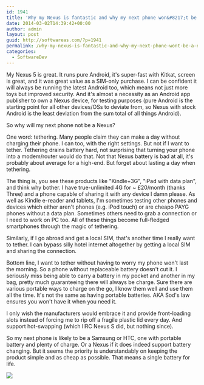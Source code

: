 ```yaml
---
id: 1941
title: 'Why my Nexus is fantastic and why my next phone won&#8217;t be a Nexus'
date: 2014-03-02T14:39:42+00:00
author: admin
layout: post
guid: http://softwareas.com/?p=1941
permalink: /why-my-nexus-is-fantastic-and-why-my-next-phone-wont-be-a-nexus/
categories:
  - SoftwareDev
---
```

My Nexus 5 is great. It runs pure Android, it's super-fast with Kitkat, screen is great, and it was great value as a SIM-only purchase. I can be confident it will always be running the latest Android too, which means not just more toys but improved security. And it's almost a necessity as an Android app publisher to own a Nexus device, for testing purposes (pure Android is the starting point for all other devices/OSs to deviate from, so Nexus with stock Android is the least deviation from the sum total of all things Android).

So why will my next phone not be a Nexus?

One word: tethering. Many people claim they can make a day without charging their phone. I can too, with the right settings. But not if I want to tether. Tethering drains battery hard, not surprising that turning your phone into a modem/router would do that. Not that Nexus battery is bad at all, it's probably about average for a high-end. But forget about lasting a day when tethering.

The thing is, you see these products like "Kindle+3G", "iPad with data plan", and think why bother. I have true-unlimited 4G for ~ £20/month (thanks Three) and a phone capable of sharing it with any device I damn please. As well as Kindle e-reader and tablets, I'm sometimes testing other phones and devices which either aren't phones (e.g. iPod touch) or are cheapo PAYG phones without a data plan. Sometimes others need to grab a connection or I need to work on PC too. All of these things become full-fledged smartphones through the magic of tethering.

Similarly, if I go abroad and get a local SIM, that's another time I really want to tether. I can bypass silly hotel internet altogether by getting a local SIM and sharing the connection.

Bottom line, I want to tether without having to worry my phone won't last the morning. So a phone without replaceable battery doesn't cut it. I seriously miss being able to carry a battery in my pocket and another in my bag, pretty much guaranteeing there will always be charge. Sure there are various portable ways to charge on the go, I know them well and use them all the time. It's not the same as having portable batteries. AKA Sod's law ensures you won't have it when you need it.

I only wish the manufacturers would embrace it and provide front-loading slots instead of forcing me to rip off a fragile plastic lid every day. And support hot-swapping (which IIRC Nexus S did, but nothing since).

So my next phone is likely to be a Samsung or HTC, one with portable battery and plenty of charge. Or a Nexus if it does indeed support battery changing. But it seems the priority is understandably on keeping the product simple and as cheap as possible. That means a single battery for life.

![](http://i.imgur.com/HED3GGb.png)